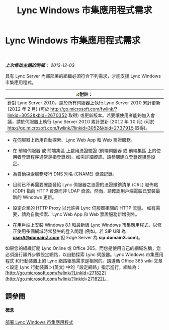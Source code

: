﻿---
title: Lync Windows 市集應用程式需求
TOCTitle: Lync Windows 市集應用程式需求
ms:assetid: 5f2e0a40-8450-4f61-b6f6-913fc1906020
ms:mtpsurl: https://technet.microsoft.com/zh-tw/library/JJ823129(v=OCS.15)
ms:contentKeyID: 52056114
ms.date: 08/10/2015
mtps_version: v=OCS.15
ms.translationtype: HT
---

# Lync Windows 市集應用程式需求

 

_**上次修改主題的時間：** 2013-12-03_

具有 Lync Server 內部部署的組織必須符合下列需求，才能支援 Lync Windows 市集應用程式。

<table>
<thead>
<tr class="header">
<th><img src="images/Gg398811.note(OCS.15).gif" title="note" alt="note" />附註：</th>
</tr>
</thead>
<tbody>
<tr class="odd">
<td>針對 Lync Server 2010，請於所有伺服器上執行 Lync Server 2010 累計更新 (2012 年 2 月) (可於 <a href="http://go.microsoft.com/fwlink/?linkid=3052%26kbid=2670352" class="uri">http://go.microsoft.com/fwlink/?linkid=3052&amp;kbid=2670352</a> 取得) 或更新版本。若要讓使用者能夠加入會議，請於伺服器上執行 Lync Server 2010 累計更新 (2012 年 10 月) (可於 <a href="http://go.microsoft.com/fwlink/?linkid=3052%26kbid=2737915" class="uri">http://go.microsoft.com/fwlink/?linkid=3052&amp;kbid=2737915</a> 取得)。</td>
</tr>
</tbody>
</table>


  - 在伺服器上啟用自動探索、Lync Web App 和 Web 票證服務。

  - 在 前端伺服器 或 前端集區 上啟用憑證驗證 (前端伺服器 或 前端集區 上的使用者登錄程序通常是指登錄器)。如需詳細資訊，請參閱[建立登錄器組態設定](lync-server-2013-create-registrar-configuration-settings.md)。

  - 為自動探索服務發行 DNS 別名 (CNAME) 資源記錄。

  - 目前已不再需要確認發給 Lync 伺服器之憑證的憑證撤銷清單 (CRL) 發佈點 (CDP) 指向 HTTP 資源而非 LDAP 資源。然而，請確認用戶端電腦已安裝最新的 Windows 更新。

  - 設定企業的 HTTP Proxy 以允許與 Lync 伺服器相關的 HTTP 流量。 如有需要，請為自動探索、Lync Web App 和 Web 票證服務新增例外。

  - 在用戶端上安裝 Windows 8.1 和最新版 Lync Windows 市集應用程式，以修正使用多個網域時常發生的登入問題 (例如，若 SIP URI 為 **userA@domainZ.com** 但 Edge Server 為 **sip.domainX.com**)。

如果您的組織訂閱 Lync Online 或 Office 365，而您是使用自己的網域名稱，您必須進行額外步驟設定網路，以自動探索 Lync 伺服器。Lync Windows 市集應用程式 和行動裝置上的 Lync 網路組態需求是相同的。請遵循 Office 365 wiki 文章＜設定 Lync 行動裝置＞(英文) 中的「設定網路」指示進行，網址為：[http://go.microsoft.com/fwlink/?LinkId=271822](http://go.microsoft.com/fwlink/?linkid=271822)。

## 請參閱

#### 概念

[部署 Lync Windows 市集應用程式](lync-server-2013-deploying-lync-windows-store-app.md)

